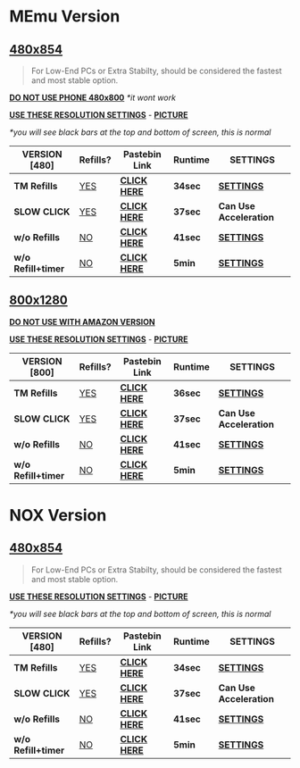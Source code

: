 # MEmu Version

## [480x854](/ct)

>For Low-End PCs or Extra Stabilty, should be considered the fastest and most stable option.

[**DO NOT USE PHONE 480x800**](/tg) _*it wont work_ 

[**USE THESE RESOLUTION SETTINGS**](/ga) - [**PICTURE**](http://i.imgur.com/z12jvOc.png) 

_*you will see black bars at the top and bottom of screen, this is normal_


VERSION [480] | Refills? | Pastebin Link | Runtime | SETTINGS
---------|----------|----------|---------|---------
**TM Refills**| [YES](/#label-red) | [**CLICK HERE**](https://pastebin.com/ppEAXvpV) | **34sec** | [**SETTINGS**](http://i.imgur.com/sEl6vZr.png)
**SLOW CLICK** | [YES](/#label-red)| [**CLICK HERE**](https://pastebin.com/z8nuZ2VW) | **37sec** | **Can Use Acceleration**
**w/o Refills** | [NO](/#label-green)| [**CLICK HERE**](https://pastebin.com/rpeYV0Fg) | **41sec** | [**SETTINGS**](http://i.imgur.com/YNtLUT7.png)
**w/o Refill+timer** | [NO](/#label-green)| [**CLICK HERE**](https://pastebin.com/t9C3gD4v) | **5min** | [**SETTINGS**](http://i.imgur.com/sEl6vZr.png)

## [800x1280](/ct)

[**DO NOT USE WITH AMAZON VERSION**](/tg)

[**USE THESE RESOLUTION SETTINGS**](/ga) - [**PICTURE**](http://i.imgur.com/jOy6wyk.png) 


VERSION [800] | Refills? | Pastebin Link | Runtime | SETTINGS
---------|----------|----------|---------|---------
**TM Refills**| [YES](/#label-red) | [**CLICK HERE**](https://pastebin.com/qRy1b5Mi) | **36sec** | [**SETTINGS**](http://i.imgur.com/2f3pjdK.png)
**SLOW CLICK** | [YES](/#label-red)| [**CLICK HERE**](https://pastebin.com/a4Hq9FmE) | **37sec** | **Can Use Acceleration**
**w/o Refills** | [NO](/#label-green)| [**CLICK HERE**](https://pastebin.com/V7amJEV7) | **41sec** | [**SETTINGS**](http://i.imgur.com/E6WVv02.png)
**w/o Refill+timer** | [NO](/#label-green)| [**CLICK HERE**](https://pastebin.com/eBD1YM5y) | **5min** | [**SETTINGS**](http://i.imgur.com/2f3pjdK.png)

# NOX Version

## [480x854](/ct)

>For Low-End PCs or Extra Stabilty, should be considered the fastest and most stable option.

[**USE THESE RESOLUTION SETTINGS**](/ga) - [**PICTURE**](http://i.imgur.com/vtPSACz.png) 

_*you will see black bars at the top and bottom of screen, this is normal_


VERSION [480] | Refills? | Pastebin Link | Runtime | SETTINGS
---------|----------|----------|---------|---------
**TM Refills**| [YES](/#label-red) | [**CLICK HERE**](https://pastebin.com/v8EVpXgL) | **34sec** | [**SETTINGS**](http://i.imgur.com/FjMARCO.png)
**SLOW CLICK** | [YES](/#label-red)| [**CLICK HERE**](https://pastebin.com/NUR1647k) | **37sec** | **Can Use Acceleration**
**w/o Refills** | [NO](/#label-green)| [**CLICK HERE**](https://pastebin.com/rLSuJVaR) | **41sec** | [**SETTINGS**](http://i.imgur.com/w0dZw8H.png)
**w/o Refill+timer** | [NO](/#label-green)| [**CLICK HERE**](https://pastebin.com/RkUTuiZe) | **5min** | [**SETTINGS**](http://i.imgur.com/FjMARCO.png)
